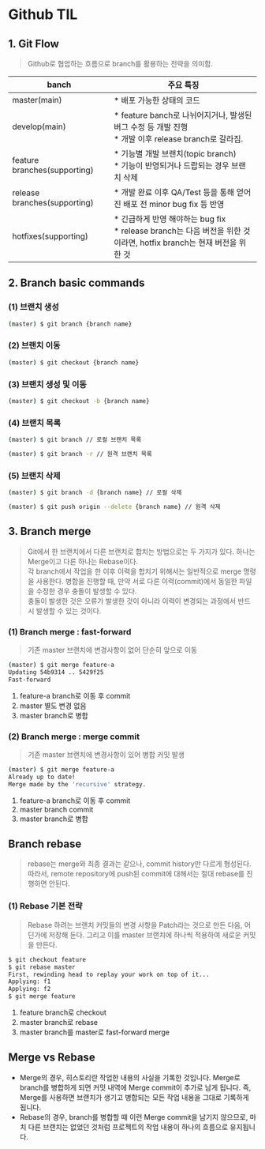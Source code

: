 # Github TIL

## 1. Git Flow
> Github로 협업하는 흐름으로 branch를 활용하는 전략을 의미함.

banch | 주요 특징 | 
---- | ---- | 
master(main) |  * 배포 가능한 상태의 코드  | 
develop(main) | * feature banch로 나뉘어지거나, 발생된 버그 수정 등 개발 진행 <br/>* 개발 이후 release branch로 갈라짐. |
feature branches(supporting) | * 기능별 개발 브랜치(topic branch) <br/> * 기능이 반영되거나 드랍되는 경우 브랜치 삭제 |
release branches(supporting) | * 개발 완료 이후 QA/Test 등을 통해 얻어진 배포 전 minor bug fix 등 반영 |
hotfixes(supporting) | * 긴급하게 반영 해야하는 bug fix <br/>* release branch는 다음 버전을 위한 것이라면, hotfix branch는 현재 버전을 위한 것 |


## 2. Branch basic commands

### (1) 브랜치 생성 
```bash
(master) $ git branch {branch name}
```

### (2) 브랜치 이동 
```bash
(master) $ git checkout {branch name}
```

### (3) 브랜치 생성 및 이동 
```bash
(master) $ git checkout -b {branch name}
```

### (4) 브랜치 목록 

```bash
(master) $ git branch // 로컬 브랜치 목록
```

```bash
(master) $ git branch -r // 원격 브랜치 목록
```



### (5) 브랜치 삭제

```bash
(master) $ git branch -d {branch name} // 로컬 삭제 
```

```bash
(master) $ git push origin --delete {branch name} // 원격 삭제 
```



## 3. Branch merge

> Git에서 한 브랜치에서 다른 브랜치로 합치는 방법으로는 두 가지가 있다. 하나는 Merge이고 다른 하나는 Rebase이다. <br/>각 branch에서 작업을 한 이후 이력을 합치기 위해서는 일반적으로 merge 명령을 사용한다. 병합을 진행할 때, 만약 서로 다른 이력(commit)에서 동일한 파일을 수정한 경우 충돌이 발생할 수 있다.<br /> 충돌이 발생한 것은 오류가 발생한 것이 아니라 이력이 변경되는 과정에서 반드시 발생할 수 있는 것이다. 


### (1) Branch merge : fast-forward
> 기존 master 브랜치에 변경사항이 없어 단순히 앞으로 이동
```bash
(master) $ git merge feature-a
Updating 54b9314 .. 5429f25
Fast-forward
```

1. feature-a branch로 이동 후 commit
2. master 별도 변경 없음
3. master branch로 병합

### (2) Branch merge : merge commit
> 기존 master 브랜치에 변경사항이 있어 병합 커밋 발생
```bash
(master) $ git merge feature-a
Already up to date!
Merge made by the 'recursive' strategy.
```
1. feature-a branch로 이동 후 commit
2. master branch commit
3. master branch로 병합

## Branch rebase 
> rebase는 merge와 최종 결과는 같으나, commit history만 다르게 형성된다. 따라서, remote repository에 push된 commit에 대해서는 절대 rebase를 진행하면 안된다. 

### (1) Rebase 기본 전략 
> Rebase 하려는 브랜치 커밋들의 변경 사항을 Patch라는 것으로 만든 다음, 어딘가에 저장해 둔다. 그리고 이를 master 브랜치에 하나씩 적용하여 새로운 커밋을 만든다. 
```bash
$ git checkout feature
$ git rebase master
First, rewinding head to replay your work on top of it...
Applying: f1
Applying: f2
$ git merge feature
```
1. feature branch로 checkout
2. master branch로 rebase
3. master branch를 master로 fast-forward merge


## Merge vs Rebase
 - Merge의 경우, 히스토리란 작업한 내용의 사실을 기록한 것입니다. Merge로 branch를 병합하게 되면 커밋 내역에 Merge commit이 추가로 남게 됩니다. 즉, Merge를 사용하면 브랜치가 생기고 병합되는 모든 작업 내용을 그대로 기록하게 됩니다. <br/>
- Rebase의 경우, branch를 병합할 때 이런 Merge commit을 남기지 않으므로, 마치 다른 브랜치는 없었던 것처럼 프로젝트의 작업 내용이 하나의 흐름으로 유지됩니다.
